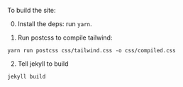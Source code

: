 To build the site:

0. Install the deps: run `yarn`.

1. Run postcss to compile tailwind:

  `yarn run postcss css/tailwind.css -o css/compiled.css`

2. Tell jekyll to build

  `jekyll build`
